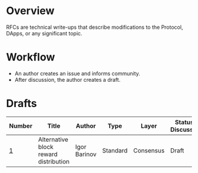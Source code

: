 # Overview
RFCs are technical write-ups that describe modifications to the Protocol, DApps, or any significant topic.

# Workflow

- An author creates an issue and informs community.  
- After discussion, the author creates a draft.

# Drafts
 | Number        |Title         | Author | Type  | Layer        | Status / Discussion |
| ------------- | ------------ | ------ | ----- | -------------| ------------------- |
|[1](Drafts/0001.md)| Alternative block reward distribution| Igor Barinov | Standard| Consensus |Draft|


